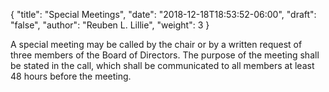 {
	"title": "Special Meetings",
	"date": "2018-12-18T18:53:52-06:00",
	"draft": "false",
	"author": "Reuben L. Lillie",
	"weight": 3
}

A special meeting may be called by the chair or by a written request of three members of the Board of Directors. The purpose of the meeting shall be stated in the call, which shall be communicated to all members at least 48 hours before the meeting.
